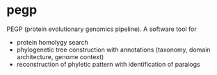 # pegp

PEGP (protein evolutionary genomics pipeline). A software tool for
- protein homolygy search
- phylogenetic tree construction with annotations (taxonomy, domain architecture, genome context)
- reconstruction of phyletic pattern with identification of paralogs
